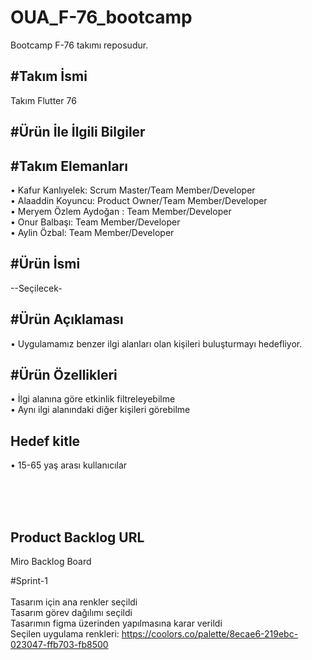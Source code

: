 # OUA_F-76_bootcamp
Bootcamp F-76 takımı reposudur.


#Takım İsmi
---
Takım Flutter 76

#Ürün İle İlgili Bilgiler 
---

#Takım Elemanları  
---
• Kafur Kanlıyelek: Scrum Master/Team Member/Developer <br>
• Alaaddin Koyuncu: Product Owner/Team Member/Developer  <br>
• Meryem Özlem Aydoğan : Team Member/Developer  <br>
• Onur Balbaşı: Team Member/Developer  <br>
• Aylin Özbal: Team Member/Developer  <br>

#Ürün İsmi  
---
--Seçilecek-

#Ürün Açıklaması  
---
• Uygulamamız benzer ilgi alanları olan kişileri buluşturmayı hedefliyor.

#Ürün Özellikleri
---
• İlgi alanına göre etkinlik filtreleyebilme <br>
• Aynı ilgi alanındaki diğer kişileri görebilme <br>

Hedef kitle  
---
• 15-65 yaş arası kullanıcılar <br>

<br><br>
<br>

Product Backlog URL  
---
Miro Backlog Board

#Sprint-1<br><br>
Tasarım için ana renkler seçildi<br>
Tasarım görev dağılımı seçildi<br>
Tasarımın figma üzerinden yapılmasına karar verildi<br>
Seçilen uygulama renkleri: https://coolors.co/palette/8ecae6-219ebc-023047-ffb703-fb8500


